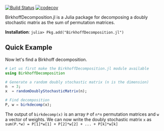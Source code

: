 [![Build Status](https://travis-ci.com/vvalls/BirkhoffDecomposition.jl.svg?token=wfxaqfDxVdXnz8s4hjc3&branch=master)](https://travis-ci.com/vvalls/BirkhoffDecomposition.jl)
[![codecov](https://codecov.io/gh/vvalls/BirkhoffDecomposition.jl/branch/master/graph/badge.svg?token=L3R6JM6Q65)](https://codecov.io/gh/vvalls/BirkhoffDecomposition.jl)

BirkhoffDecomposition.jl is a Julia package for decomposing a doubly stochastic matrix as the sum of permutation matrices. 

**Installation**: `julia> Pkg.add("BirkhoffDecomposition.jl")`

## Quick Example

Now let's find a Birkhoff decomposition.
```julia
# Let us first make the BirkhoffDecomposition.jl module available
using BirkhoffDecomposition

# Generate a random doubly stochastic matrix (n is the dimension)
n  = 3;             
x  = randomDoublyStochasticMatrix(n);

# Find decomposition
P, w = birkdecomp(x);
```
The output of ``birkdecomp(x)`` is an array ``P`` of ``n*n`` permutation matrices and ``w`` a vector of weights. We can now write the doubly stochastic matrix ``x`` as
``
sum(P.*w) = P[1]*w[1] + P[2]*w[2] + ... + P[k]*w[k]
``

